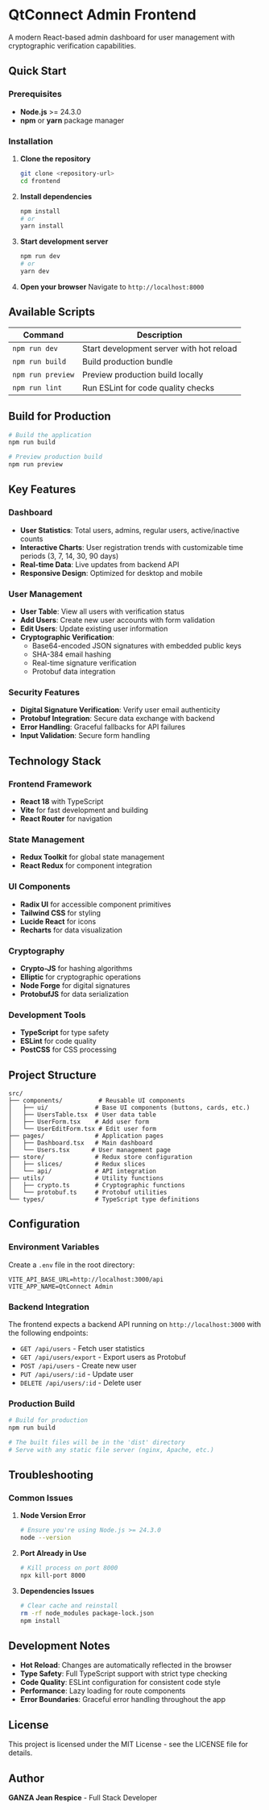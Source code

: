 # QtConnect Admin Frontend

A modern React-based admin dashboard for user management with cryptographic verification capabilities.

##  Quick Start

### Prerequisites
- **Node.js** >= 24.3.0
- **npm** or **yarn** package manager

### Installation

1. **Clone the repository**
   ```bash
   git clone <repository-url>
   cd frontend
   ```

2. **Install dependencies**
   ```bash
   npm install
   # or
   yarn install
   ```

3. **Start development server**
   ```bash
   npm run dev
   # or
   yarn dev
   ```

4. **Open your browser**
   Navigate to `http://localhost:8000`

##  Available Scripts

| Command | Description |
|---------|-------------|
| `npm run dev` | Start development server with hot reload |
| `npm run build` | Build production bundle |
| `npm run preview` | Preview production build locally |
| `npm run lint` | Run ESLint for code quality checks |

##  Build for Production

```bash
# Build the application
npm run build

# Preview production build
npm run preview
```

##  Key Features

###  **Dashboard**
- **User Statistics**: Total users, admins, regular users, active/inactive counts
- **Interactive Charts**: User registration trends with customizable time periods (3, 7, 14, 30, 90 days)
- **Real-time Data**: Live updates from backend API
- **Responsive Design**: Optimized for desktop and mobile

###  **User Management**
- **User Table**: View all users with verification status
- **Add Users**: Create new user accounts with form validation
- **Edit Users**: Update existing user information
- **Cryptographic Verification**: 
  - Base64-encoded JSON signatures with embedded public keys
  - SHA-384 email hashing
  - Real-time signature verification
  - Protobuf data integration

###  **Security Features**
- **Digital Signature Verification**: Verify user email authenticity
- **Protobuf Integration**: Secure data exchange with backend
- **Error Handling**: Graceful fallbacks for API failures
- **Input Validation**: Secure form handling

##  Technology Stack

### **Frontend Framework**
- **React 18** with TypeScript
- **Vite** for fast development and building
- **React Router** for navigation

### **State Management**
- **Redux Toolkit** for global state management
- **React Redux** for component integration

### **UI Components**
- **Radix UI** for accessible component primitives
- **Tailwind CSS** for styling
- **Lucide React** for icons
- **Recharts** for data visualization

### **Cryptography**
- **Crypto-JS** for hashing algorithms
- **Elliptic** for cryptographic operations
- **Node Forge** for digital signatures
- **ProtobufJS** for data serialization

### **Development Tools**
- **TypeScript** for type safety
- **ESLint** for code quality
- **PostCSS** for CSS processing

##  Project Structure

```
src/
├── components/          # Reusable UI components
│   ├── ui/             # Base UI components (buttons, cards, etc.)
│   ├── UsersTable.tsx  # User data table
│   ├── UserForm.tsx    # Add user form
│   └── UserEditForm.tsx # Edit user form
├── pages/              # Application pages
│   ├── Dashboard.tsx   # Main dashboard
│   └── Users.tsx      # User management page
├── store/              # Redux store configuration
│   ├── slices/         # Redux slices
│   └── api/            # API integration
├── utils/              # Utility functions
│   ├── crypto.ts       # Cryptographic functions
│   └── protobuf.ts     # Protobuf utilities
└── types/              # TypeScript type definitions
```

##  Configuration

### Environment Variables
Create a `.env` file in the root directory:

```env
VITE_API_BASE_URL=http://localhost:3000/api
VITE_APP_NAME=QtConnect Admin
```

### Backend Integration
The frontend expects a backend API running on `http://localhost:3000` with the following endpoints:
- `GET /api/users` - Fetch user statistics
- `GET /api/users/export` - Export users as Protobuf
- `POST /api/users` - Create new user
- `PUT /api/users/:id` - Update user
- `DELETE /api/users/:id` - Delete user


### Production Build
```bash
# Build for production
npm run build

# The built files will be in the 'dist' directory
# Serve with any static file server (nginx, Apache, etc.)
```

##  Troubleshooting

### Common Issues

1. **Node Version Error**
   ```bash
   # Ensure you're using Node.js >= 24.3.0
   node --version
   ```

2. **Port Already in Use**
   ```bash
   # Kill process on port 8000
   npx kill-port 8000
   ```

3. **Dependencies Issues**
   ```bash
   # Clear cache and reinstall
   rm -rf node_modules package-lock.json
   npm install
   ```

##  Development Notes

- **Hot Reload**: Changes are automatically reflected in the browser
- **Type Safety**: Full TypeScript support with strict type checking
- **Code Quality**: ESLint configuration for consistent code style
- **Performance**: Lazy loading for route components
- **Error Boundaries**: Graceful error handling throughout the app

## License

This project is licensed under the MIT License - see the LICENSE file for details.

## Author

**GANZA Jean Respice** - Full Stack Developer